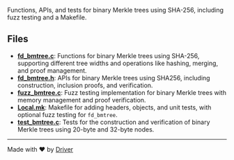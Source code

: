 <!--------------------------------------------------------------------------------->
<!-- IMPORTANT: This file is auto-generated by Driver (https://driver.ai). -------->
<!-- Manual edits may be overwritten on future commits. --------------------------->
<!--------------------------------------------------------------------------------->

Functions, APIs, and tests for binary Merkle trees using SHA-256, including fuzz testing and a Makefile.


## Files
- **[fd_bmtree.c](fd_bmtree.c.md)**: Functions for binary Merkle trees using SHA-256, supporting different tree widths and operations like hashing, merging, and proof management.
- **[fd_bmtree.h](fd_bmtree.h.md)**: APIs for binary Merkle trees using SHA256, including construction, inclusion proofs, and verification.
- **[fuzz_bmtree.c](fuzz_bmtree.c.md)**: Fuzz testing implementation for binary Merkle trees with memory management and proof verification.
- **[Local.mk](Local.mk.md)**: Makefile for adding headers, objects, and unit tests, with optional fuzz testing for `fd_bmtree`.
- **[test_bmtree.c](test_bmtree.c.md)**: Tests for the construction and verification of binary Merkle trees using 20-byte and 32-byte nodes.

---
Made with ❤️ by [Driver](https://www.driver.ai/)